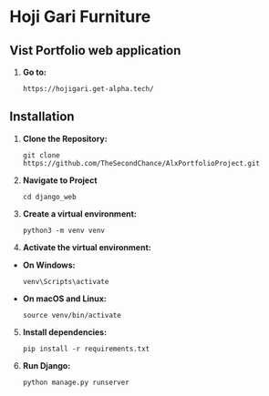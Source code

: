 # Hoji Gari Furniture   

## Vist Portfolio web application
1. **Go to:**
   
   ```
   https://hojigari.get-alpha.tech/
   ```
## Installation


1. **Clone the Repository:**

   ```
   git clone https://github.com/TheSecondChance/AlxPortfolioProject.git
   ```

2. **Navigate to Project**
   
   ```
   cd django_web
   ```
3. **Create a virtual environment:**
    ```
    python3 -m venv venv
    ```

4. **Activate the virtual environment:**

- **On Windows:**

  ```
  venv\Scripts\activate
  ```

- **On macOS and Linux:**

  ```
  source venv/bin/activate
  ```

5. **Install dependencies:**
    ```
    pip install -r requirements.txt
    ```
6. **Run Django:**
    ```
    python manage.py runserver
    ```
